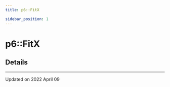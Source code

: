 ```yaml
---
title: p6::FitX

sidebar_position: 1
---
```


# p6::FitX





## Details
-------------------------------

Updated on 2022 April 09